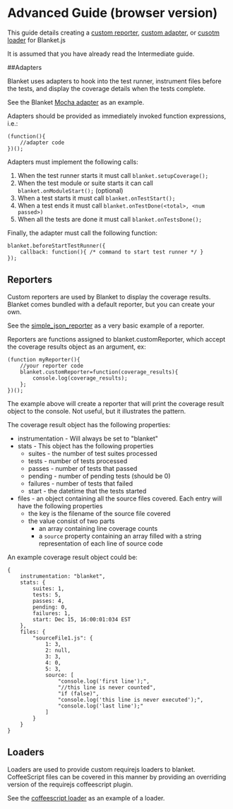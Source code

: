 # Advanced Guide (browser version)

This guide details creating a [custom reporter](#reporters), [custom adapter](#adapters), or [cusotm loader](#loaders) for Blanket.js

It is assumed that you have already read the Intermediate guide.

##Adapters

Blanket uses adapters to hook into the test runner, instrument files before the tests, and display the coverage details when the tests complete.

See the Blanket [Mocha adapter](https://raw.github.com/alex-seville/blanket/master/src/adapters/mocha-blanket.js) as an example.

Adapters should be provided as immediately invoked function expressions, i.e.:

```
(function(){
    //adapter code
})();
```

Adapters must implement the following calls:

1. When the test runner starts it must call `blanket.setupCoverage();`  
2. When the test module or suite starts it can call `blanket.onModuleStart();` (optional)  
3. When a test starts it must call `blanket.onTestStart();`
4. When a test ends it must call `blanket.onTestDone(<total>, <num passed>)`  
5. When all the tests are done it must call `blanket.onTestsDone();`  

Finally, the adapter must call the following function:

```
blanket.beforeStartTestRunner({
    callback: function(){ /* command to start test runner */ }
});
```

## Reporters

Custom reporters are used by Blanket to display the coverage results.  Blanket comes bundled with a default reporter, but you can create your own.

See the [simple_json_reporter](https://raw.github.com/alex-seville/blanket/master/src/reporters/simple_json_reporter.js) as a very basic example of a reporter.

Reporters are functions assigned to blanket.customReporter, which accept the coverage results object as an argument, ex:

```
(function myReporter(){
    //your reporter code
    blanket.customReporter=function(coverage_results){
        console.log(coverage_results);
    };
})();
```

The example above will create a reporter that will print the coverage result object to the console.  Not useful, but it illustrates the pattern.

The coverage result object has the following properties:

* instrumentation - Will always be set to "blanket"
* stats - This object has the following properties
  * suites - the number of test suites processed
  * tests - number of tests processed
  * passes - number of tests that passed
  * pending - number of pending tests (should be 0)
  * failures - number of tests that failed
  * start - the datetime that the tests started
* files - an object containing all the source files covered.  Each entry will have the following properties
  * the key is the filename of the source file covered
  * the value consist of two parts
     * an array containing line coverage counts
     * a `source` property containing an array filled with a string representation of each line of source code

An example coverage result object could be:

```
{
    instrumentation: "blanket",
    stats: {
        suites: 1,
        tests: 5,
        passes: 4,
        pending: 0,
        failures: 1,
        start: Dec 15, 16:00:01:034 EST
    },
    files: {
        "sourceFile1.js": {
            1: 3,
            2: null,
            3: 3,
            4: 0,
            5: 3,
            source: [
                "console.log('first line');",
                "//this line is never counted",
                "if (false)",
                "console.log('this line is never executed');",
                "console.log('last line');"
            ] 
        }
    }
}
```

## Loaders

Loaders are used to provide custom requirejs loaders to blanket.
CoffeeScript files can be covered in this manner by providing an overriding version of the requirejs coffeescript plugin.

See the [coffeescript loader](https://raw.github.com/alex-seville/blanket/master/src/loaders/blanket_cs.js) as an example of a loader.
